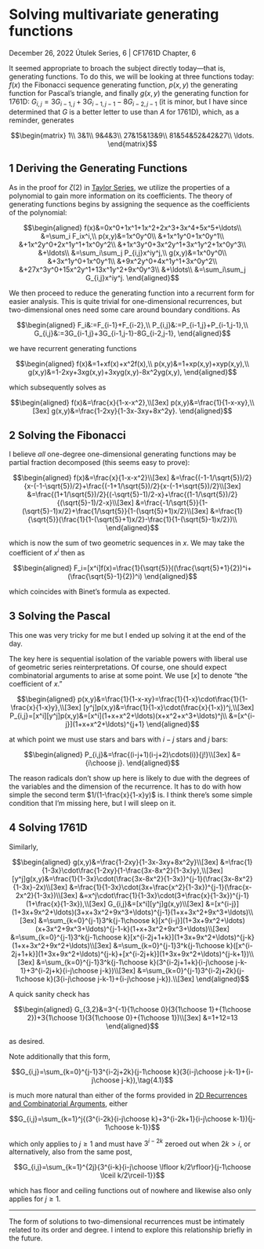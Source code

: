 <!-- emilia-snapshot-properties
Solving multivariate generating functions
2022/12/26
utulek
emilia-snapshot-properties -->

# Solving multivariate generating functions

December 26, 2022
Útulek Series, 6 | CF1761D Chapter, 6

It seemed appropriate to broach the subject directly today—that is, generating functions. To do this, we will be looking at three functions today: $f(x)$ the Fibonacci sequence generating function, $p(x,y)$ the generating function for Pascal’s triangle, and finally $g(x,y)$ the generating function for 1761D: $G_{i,j}=3G_{i-1,j}+3G_{i-1,j-1}-8G_{i-2,j-1}$ (it is minor, but I have since determined that $G$ is a better letter to use than $A$ for 1761D), which, as a reminder, generates

$$\begin{matrix}
1\\
3&1\\
9&4&3\\
27&15&13&9\\
81&54&52&42&27\\
\ldots.
\end{matrix}$$

## 1 Deriving the Generating Functions

As in the proof for $\zeta(2)$ in [Taylor Series](5), we utilize the properties of a polynomial to gain more information on its coefficients. The theory of generating functions begins by assigning the sequence as the coefficients of the polynomial:

$$\begin{aligned}
f(x)&=0x^0+1x^1+1x^2+2x^3+3x^4+5x^5+\ldots\\
&=\sum_i F_ix^i,\\
p(x,y)&=1x^0y^0\\
&+1x^1y^0+1x^0y^1\\
&+1x^2y^0+2x^1y^1+1x^0y^2\\
&+1x^3y^0+3x^2y^1+3x^1y^2+1x^0y^3\\
&+\ldots\\
&=\sum_i\sum_j P_{i,j}x^iy^j,\\
g(x,y)&=1x^0y^0\\
&+3x^1y^0+1x^0y^1\\
&+9x^2y^0+4x^1y^1+3x^0y^2\\
&+27x^3y^0+15x^2y^1+13x^1y^2+9x^0y^3\\
&+\ldots\\
&=\sum_i\sum_j G_{i,j}x^iy^j.
\end{aligned}$$

We then proceed to reduce the generating function into a recurrent form for easier analysis. This is quite trivial for one-dimensional recurrences, but two-dimensional ones need some care around boundary conditions. As

$$\begin{aligned}
F_i&:=F_{i-1}+F_{i-2},\\
P_{i,j}&:=P_{i-1,j}+P_{i-1,j-1},\\
G_{i,j}&:=3G_{i-1,j}+3G_{i-1,j-1}-8G_{i-2,j-1},
\end{aligned}$$

we have recurrent generating functions

$$\begin{aligned}
f(x)&=1+xf(x)+x^2f(x),\\
p(x,y)&=1+xp(x,y)+xyp(x,y),\\
g(x,y)&=1-2xy+3xg(x,y)+3xyg(x,y)-8x^2yg(x,y),
\end{aligned}$$

which subsequently solves as

$$\begin{aligned}
f(x)&=\frac{x}{1-x-x^2},\\[3ex]
p(x,y)&=\frac{1}{1-x-xy},\\[3ex]
g(x,y)&=\frac{1-2xy}{1-3x-3xy+8x^2y}.
\end{aligned}$$

## 2 Solving the Fibonacci

I believe *all* one-degree one-dimensional generating functions may be partial fraction decomposed (this seems easy to prove):

$$\begin{aligned}
f(x)&=\frac{x}{1-x-x^2}\\[3ex]
&=\frac{(-1-1/\sqrt{5})/2}{x-(-1-\sqrt{5})/2}+\frac{(-1+1/\sqrt{5})/2}{x-(-1+\sqrt{5})/2}\\[3ex]
&=\frac{(1+1/\sqrt{5})/2}{(-\sqrt{5}-1)/2-x}+\frac{(1-1/\sqrt{5})/2}{(\sqrt{5}-1)/2-x}\\[3ex]
&=\frac{-1/\sqrt{5}}{1-(\sqrt{5}-1)x/2}+\frac{1/\sqrt{5}}{1-(\sqrt{5}+1)x/2}\\[3ex]
&=\frac{1}{\sqrt{5}}(\frac{1}{1-(\sqrt{5}+1)x/2}-\frac{1}{1-(\sqrt{5}-1)x/2})\\
\end{aligned}$$

which is now the sum of two geometric sequences in $x$. We may take the coefficient of $x^i$ then as

$$\begin{aligned}
F_i=[x^i]f(x)=\frac{1}{\sqrt{5}}((\frac{\sqrt{5}+1}{2})^i+(\frac{\sqrt{5}-1}{2})^i)
\end{aligned}$$

which coincides with Binet’s formula as expected.

## 3 Solving the Pascal

This one was very tricky for me but I ended up solving it at the end of the day.

The key here is sequential isolation of the variable powers with liberal use of geometric series reinterpretations. Of course, one should expect combinatorial arguments to arise at some point. We use $[x]$ to denote “the coefficient of $x$.”

$$\begin{aligned}
p(x,y)&=\frac{1}{1-x-xy}=\frac{1}{1-x}\cdot\frac{1}{1-\frac{x}{1-x}y},\\[3ex]
[y^j]p(x,y)&=\frac{1}{1-x}\cdot(\frac{x}{1-x})^j,\\[3ex]
P_{i,j}=[x^i][y^j]p(x,y)&=[x^i](1+x+x^2+\ldots)(x+x^2+x^3+\ldots)^j\\
&=[x^{i-j}](1+x+x^2+\ldots)^{j+1}
\end{aligned}$$

at which point we must use stars and bars with $i-j$ stars and $j$ bars:

$$\begin{aligned}
P_{i,j}&=\frac{(i-j+1)(i-j+2)\cdots(i)}{j!}\\[3ex]
&={i\choose j}.
\end{aligned}$$

The reason radicals don’t show up here is likely to due with the degrees of the variables and the dimension of the recurrence. It has to do with how simple the second term $1/(1-\frac{x}{1-x}y)$ is. I think there’s some simple condition that I’m missing here, but I will sleep on it.

## 4 Solving 1761D

Similarly,

$$\begin{aligned}
g(x,y)&=\frac{1-2xy}{1-3x-3xy+8x^2y}\\[3ex]
&=\frac{1}{1-3x}\cdot\frac{1-2xy}{1-\frac{3x-8x^2}{1-3x}y},\\[3ex]
[y^j]g(x,y)&=\frac{1}{1-3x}\cdot(\frac{3x-8x^2}{1-3x})^{j-1}(\frac{3x-8x^2}{1-3x}-2x)\\[3ex]
&=\frac{1}{1-3x}\cdot(3x+\frac{x^2}{1-3x})^{j-1}(\frac{x-2x^2}{1-3x})\\[3ex]
&=x^j\cdot\frac{1}{1-3x}\cdot(3+\frac{x}{1-3x})^{j-1}(1+\frac{x}{1-3x}),\\[3ex]
G_{i,j}&=[x^i][y^j]g(x,y)\\[3ex]
&=[x^{i-j}](1+3x+9x^2+\ldots)(3+x+3x^2+9x^3+\ldots)^{j-1}(1+x+3x^2+9x^3+\ldots)\\[3ex]
&=\sum_{k=0}^{j-1}3^k{j-1\choose k}[x^{i-j}](1+3x+9x^2+\ldots)(x+3x^2+9x^3+\ldots)^{j-1-k}(1+x+3x^2+9x^3+\ldots)\\[3ex]
&=\sum_{k=0}^{j-1}3^k{j-1\choose k}[x^{i-2j+1+k}](1+3x+9x^2+\ldots)^{j-k}(1+x+3x^2+9x^2+\ldots)\\[3ex]
&=\sum_{k=0}^{j-1}3^k{j-1\choose k}([x^{i-2j+1+k}](1+3x+9x^2+\ldots)^{j-k}+[x^{i-2j+k}](1+3x+9x^2+\ldots)^{j-k+1})\\[3ex]
&=\sum_{k=0}^{j-1}3^k{j-1\choose k}(3^{i-2j+1+k}{i-j\choose j-k-1}+3^{i-2j+k}{i-j\choose j-k})\\[3ex]
&=\sum_{k=0}^{j-1}3^{i-2j+2k}{j-1\choose k}(3{i-j\choose j-k-1}+{i-j\choose j-k}).\\[3ex]
\end{aligned}$$

A quick sanity check has

$$\begin{aligned}
G_{3,2}&=3^{-1}{1\choose 0}(3{1\choose 1}+{1\choose 2})+3{1\choose 1}(3{1\choose 0}+{1\choose 1})\\[3ex]
&=1+12=13
\end{aligned}$$

as desired.

Note additionally that this form,

$$G_{i,j}=\sum_{k=0}^{j-1}3^{i-2j+2k}{j-1\choose k}(3{i-j\choose j-k-1}+{i-j\choose j-k}),\tag{4.1}$$

is much more natural than either of the forms provided in [2D Recurrences and Combinatorial Arguments](1), either

$$G_{i,j}=\sum_{k=1}^j{(3^{i-2k}{i-j\choose k}+3^{i-2k+1}{i-j\choose k-1}){j-1\choose k-1}}$$

which only applies to $j\geq 1$ and must have $3^{i-2k}$ zeroed out when $2k>i$, or alternatively, also from the same post,

$$G_{i,j}=\sum_{k=1}^{2j}{3^{i-k}{i-j\choose \lfloor k/2\rfloor}{j-1\choose \lceil k/2\rceil-1}}$$

which has floor and ceiling functions out of nowhere and likewise also only applies for $j\geq 1$.

---

The form of solutions to two-dimensional recurrences must be intimately related to its order and degree. I intend to explore this relationship briefly in the future.
